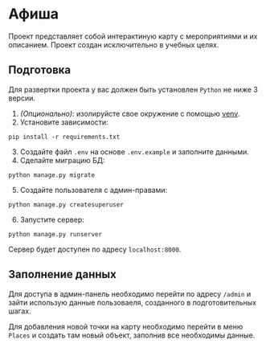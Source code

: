 # Афиша
Проект представляет собой интерактиную карту с мероприятиями и их описанием.
Проект создан исключительно в учебных целях.

## Подготовка
Для развертки проекта у вас должен быть установлен `Python` не ниже 3 версии.

1. *(Опционально)*: изолируйсте свое окружение с помощью [venv](https://docs.python.org/3/library/venv.html).
2. Установите зависимости:
```
pip install -r requirements.txt
``` 
3. Создайте файл `.env` на основе `.env.example` и заполните данными.
4. Сделайте миграцию БД:
```
python manage.py migrate
```
5. Создайте пользователя с админ-правами:
```
python manage.py createsuperuser
```
6. Запустите сервер:
```
python manage.py runserver
```
Сервер будет доступен по адресу `localhost:8000`.


## Заполнение данных
Для доступа в админ-панель необходимо перейти по адресу `/admin` и зайти использую данные пользоваеля, созданного в подготовительных шагах.

Для добавления новой точки на карту необходимо перейти в меню `Places` и создать там новый объект, заполнив все необходимы данные.
